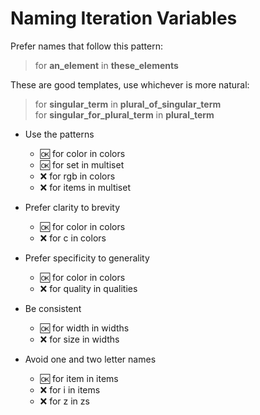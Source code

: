 # Naming Iteration Variables

Prefer names that follow this pattern:   

> for **an_element** in **these_elements**

These are good templates, use whichever is more natural:

> for **singular_term** in **plural_of_singular_term**  
> for **singular_for_plural_term** in **plural_term**

- Use the patterns
  - :ok: for color in colors
  - :ok: for set in multiset
  - :x:  for rgb in colors
  - :x:  for items in multiset

- Prefer clarity to brevity  
  - :ok: for color in colors
  - :x:  for c in colors
  
- Prefer specificity to generality  
  - :ok: for color in colors
  - :x:  for quality in qualities

- Be consistent
  - :ok: for width in widths
  - :x:  for size in widths
  
- Avoid one and two letter names
  - :ok: for item in items
  - :x:  for i in items
  - :x:  for z in zs
  
